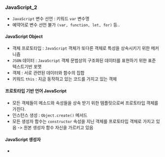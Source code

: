 ### JavaScript_2
- `JavaScript` 변수 선언 : 키워드 `var` 변수명
- 예약어로 변수 선언 불가 `(var, function, let, for)` 등.. 

#### JavaScript Object
- 객체 프로토타입 : `JavaScript` 객체가 또다른 객체로 특성을 상속시키기 위한 메커니즘
- `JSON` 데이터 : `JavaScript` 객체 문법상의 구조화된 데이터를 표현하기 위한 표준 텍스트기반 포맷
- 객체 : 서로 관련된 데이터와 함수의 집합
- 키워드 `this` : 지금 동작하고 있는 코드를 가지고 있는 객체

#### 프로토타입 기반 언어 JavaScript
- 모든 객체들이 메소드와 속성들을 상속 받기 위한 템플릿으로써 프로토타입 객체를 가진다.
- 인스턴스 생성 : `Object.create()` 메서드
- 모든 생성자 함수는 `constructor` 속성을 지닌 객체를 프로토타입 객체로 가지고 있음 -> 원본 생성자 함수 자신을 가르키고 있음

#### JavaScript 생성자
- 
